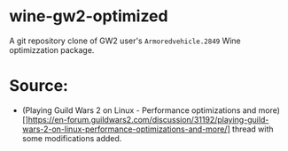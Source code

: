 # wine-gw2-optimized

A git repository clone of GW2 user's `Armoredvehicle.2849` Wine optimizzation package. 

# Source: 

 * (Playing Guild Wars 2 on Linux - Performance optimizations and more)[]https://en-forum.guildwars2.com/discussion/31192/playing-guild-wars-2-on-linux-performance-optimizations-and-more/] thread with some modifications added.
